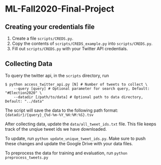 # ML-Fall2020-Final-Project

## Creating your credentials file

1. Create a file `scripts/CREDS.py`. 
2. Copy the contents of `scripts/CREDS_example.py` into `scripts/CREDS.py`.
3. Fill out `scripts/CREDS.py` with your Twitter API credentials. 


## Collecting Data

To query the twitter api, in the `scripts` directory, run 
```
$ python access_twitter_api.py [N] # Number of tweets to collect \
    --query [query] # Optional parameter for search query, Default: "#Election2020" \
    --datadir [/path/to/data] # Optional path to data directory, Default: "../data"
```

The script will save the data to the following path format: `{datadir}/{query}_{%d-%m-%Y_%H:%M:%S}.tsv`

After collecting data, update the `data/all_tweet_ids.txt` file. This file keeps track of the unqiue tweet ids we have downloaded.

To update, run `python update_unique_tweet_ids.py`. Make sure to push these changes and update the Google Drive with your data files.

To preprocess the data for training and evaluation, run `python preprocess_tweets.py`